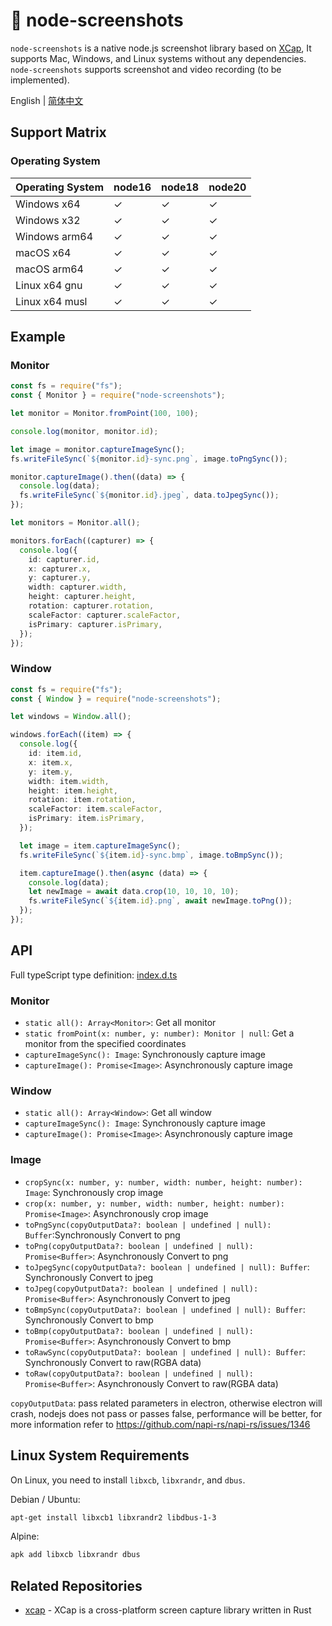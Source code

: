 # 📸 node-screenshots

`node-screenshots` is a native node.js screenshot library based on [XCap](https://github.com/nashaofu/xcap), It supports Mac, Windows, and Linux systems without any dependencies. `node-screenshots` supports screenshot and video recording (to be implemented).

English | [简体中文](README-zh_CN.md)

## Support Matrix

### Operating System

| Operating System | node16 | node18 | node20 |
| ---------------- | ------ | ------ | ------ |
| Windows x64      | ✓      | ✓      | ✓      |
| Windows x32      | ✓      | ✓      | ✓      |
| Windows arm64    | ✓      | ✓      | ✓      |
| macOS x64        | ✓      | ✓      | ✓      |
| macOS arm64      | ✓      | ✓      | ✓      |
| Linux x64 gnu    | ✓      | ✓      | ✓      |
| Linux x64 musl   | ✓      | ✓      | ✓      |

## Example

### Monitor

```ts
const fs = require("fs");
const { Monitor } = require("node-screenshots");

let monitor = Monitor.fromPoint(100, 100);

console.log(monitor, monitor.id);

let image = monitor.captureImageSync();
fs.writeFileSync(`${monitor.id}-sync.png`, image.toPngSync());

monitor.captureImage().then((data) => {
  console.log(data);
  fs.writeFileSync(`${monitor.id}.jpeg`, data.toJpegSync());
});

let monitors = Monitor.all();

monitors.forEach((capturer) => {
  console.log({
    id: capturer.id,
    x: capturer.x,
    y: capturer.y,
    width: capturer.width,
    height: capturer.height,
    rotation: capturer.rotation,
    scaleFactor: capturer.scaleFactor,
    isPrimary: capturer.isPrimary,
  });
});
```

### Window

```ts
const fs = require("fs");
const { Window } = require("node-screenshots");

let windows = Window.all();

windows.forEach((item) => {
  console.log({
    id: item.id,
    x: item.x,
    y: item.y,
    width: item.width,
    height: item.height,
    rotation: item.rotation,
    scaleFactor: item.scaleFactor,
    isPrimary: item.isPrimary,
  });

  let image = item.captureImageSync();
  fs.writeFileSync(`${item.id}-sync.bmp`, image.toBmpSync());

  item.captureImage().then(async (data) => {
    console.log(data);
    let newImage = await data.crop(10, 10, 10, 10);
    fs.writeFileSync(`${item.id}.png`, await newImage.toPng());
  });
});
```

## API

Full typeScript type definition: [index.d.ts](./index.d.ts)

### Monitor

- `static all(): Array<Monitor>`: Get all monitor
- `static fromPoint(x: number, y: number): Monitor | null`: Get a monitor from the specified coordinates
- `captureImageSync(): Image`: Synchronously capture image
- `captureImage(): Promise<Image>`: Asynchronously capture image

### Window

- `static all(): Array<Window>`: Get all window
- `captureImageSync(): Image`: Synchronously capture image
- `captureImage(): Promise<Image>`: Asynchronously capture image

### Image

- `cropSync(x: number, y: number, width: number, height: number): Image`: Synchronously crop image
- `crop(x: number, y: number, width: number, height: number): Promise<Image>`: Asynchronously crop image
- `toPngSync(copyOutputData?: boolean | undefined | null): Buffer`:Synchronously Convert to png
- `toPng(copyOutputData?: boolean | undefined | null): Promise<Buffer>`: Asynchronously Convert to png
- `toJpegSync(copyOutputData?: boolean | undefined | null): Buffer`: Synchronously Convert to jpeg
- `toJpeg(copyOutputData?: boolean | undefined | null): Promise<Buffer>`: Asynchronously Convert to jpeg
- `toBmpSync(copyOutputData?: boolean | undefined | null): Buffer`: Synchronously Convert to bmp
- `toBmp(copyOutputData?: boolean | undefined | null): Promise<Buffer>`: Asynchronously Convert to bmp
- `toRawSync(copyOutputData?: boolean | undefined | null): Buffer`: Synchronously Convert to raw(RGBA data)
- `toRaw(copyOutputData?: boolean | undefined | null): Promise<Buffer>`: Asynchronously Convert to raw(RGBA data)

`copyOutputData`: pass related parameters in electron, otherwise electron will crash, nodejs does not pass or passes false, performance will be better, for more information refer to https://github.com/napi-rs/napi-rs/issues/1346

## Linux System Requirements

On Linux, you need to install `libxcb`, `libxrandr`, and `dbus`.

Debian / Ubuntu:

```sh
apt-get install libxcb1 libxrandr2 libdbus-1-3
```

Alpine:

```sh
apk add libxcb libxrandr dbus
```

## Related Repositories

- [xcap](https://github.com/nashaofu/xcap) - XCap is a cross-platform screen capture library written in Rust

